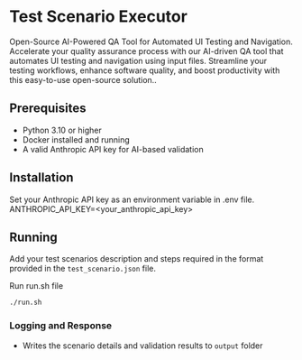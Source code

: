 # Test Scenario Executor

Open-Source AI-Powered QA Tool for Automated UI Testing and Navigation. Accelerate your quality assurance process with our AI-driven QA tool that automates UI testing and navigation using input files. Streamline your testing workflows, enhance software quality, and boost productivity with this easy-to-use open-source solution..

## Prerequisites

- Python 3.10 or higher
- Docker installed and running
- A valid Anthropic API key for AI-based validation

## Installation

Set your Anthropic API key as an environment variable in .env file.
ANTHROPIC_API_KEY=<your_anthropic_api_key>

## Running
Add your test scenarios description and steps required in the format provided in the `test_scenario.json` file.

Run run.sh file
```bash
./run.sh
```

### Logging and Response
- Writes the scenario details and validation results to `output` folder
